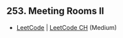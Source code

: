 ## 253. Meeting Rooms II

-  [LeetCode](https://leetcode.com/problems/meeting-rooms-ii/) | [LeetCode CH](https://leetcode.cn/problems/meeting-rooms-ii/) (Medium)
